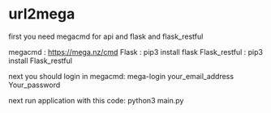 # url2mega

first you need megacmd for api and flask and flask_restful

megacmd : https://mega.nz/cmd
Flask : pip3 install flask
Flask_restful : pip3 install Flask_restful

next you should login in megacmd:
  mega-login your_email_address Your_password

next run application with this code:
  python3 main.py
